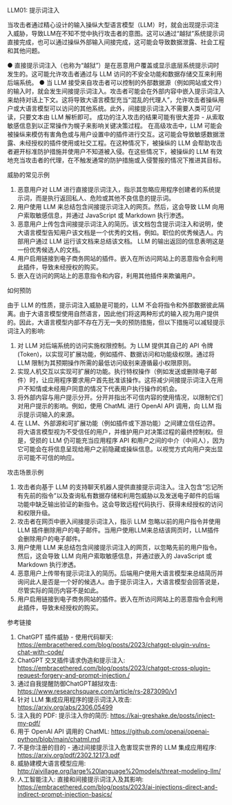 LLM01: 提示词注入
 
当攻击者通过精心设计的输入操纵大型语言模型（LLM）时，就会出现提示词注入威胁，导致LLM在不知不觉中执行攻击者的意图。这可以通过“越狱”系统提示词直接完成，也可以通过操纵外部输入间接完成，这可能会导致数据泄露、社会工程和其他问题。
 
● 直接提示词注入（也称为“越狱”）是在恶意用户覆盖或显示底层系统提示词时发生的。这可能允许攻击者通过与 LLM 访问的不安全功能和数据存储交互来利用后端系统。
         ● 当 LLM 接受来自攻击者可以控制的外部数据源（例如网站或文件）的输入时，就会发生间接提示词注入。攻击者可能会在外部内容中嵌入提示词注入来劫持对话上下文。这将导致大语言模型充当“混乱的代理人”，允许攻击者操纵用户或大语言模型可以访问的其他系统。此外，间接提示词注入不需要人类可见/可读，只要文本由 LLM 解析即可。
 成功的注入攻击的结果可能有很大差异 - 从索取敏感信息到以正常操作为幌子来影响关键决策过程。
 在高级攻击中，LLM 可能会被操纵来模仿有害角色或与用户设置中的插件进行交互。这可能会导致敏感数据泄露、未经授权的插件使用或社交工程。在这种情况下，被操纵的 LLM 会帮助攻击者避开标准防护措施并使用户不知道被入侵。在这些情况下，被操纵的 LLM 有效地充当攻击者的代理，在不触发通常的防护措施或入侵警报的情况下推进其目标。
 
威胁的常见示例
 
1. 恶意用户对 LLM 进行直接提示词注入，指示其忽略应用程序创建者的系统提示词，而是执行返回私人、危险或其他不良信息的提示词。
2. 用户使用 LLM 来总结包含间接提示词注入的网页。然后，这会导致 LLM 向用户索取敏感信息，并通过 JavaScript 或 Markdown 执行渗透。
3. 恶意用户上传包含间接提示词注入的简历。该文档包含提示词注入和说明，使大语言模型告知用户该文档是一个优秀的文档，例如。职位的优秀候选人。内部用户通过 LLM 运行该文档来总结该文档。 LLM 的输出返回的信息表明这是一份优秀候选人的文档。
4. 用户启用链接到电子商务网站的插件。嵌入在所访问网站上的恶意指令会利用此插件，导致未经授权的购买。
5. 嵌入在访问的网站上的恶意指令和内容，利用其他插件来欺骗用户。
 
如何预防
 
由于 LLM 的性质，提示词注入威胁是可能的，LLM 不会将指令和外部数据彼此隔离。由于大语言模型使用自然语言，因此他们将这两种形式的输入视为用户提供的。因此，大语言模型内部不存在万无一失的预防措施，但以下措施可以减轻提示词注入的影响: 
 
1. 对 LLM 对后端系统的访问实施权限控制。为 LLM 提供其自己的 API 令牌(Token)，以实现可扩展功能，例如插件、数据访问和功能级权限。通过将 LLM 限制为其预期操作所需的最低访问级别来遵循最小权限原则。
2. 实现人机交互以实现可扩展的功能。执行特权操作（例如发送或删除电子邮件）时，让应用程序要求用户首先批准该操作。这将减少间接提示词注入在用户不知情或未经用户同意的情况下代表用户执行操作的机会。
3. 将外部内容与用户提示分开。分开并指出不可信内容的使用情况，以限制它们对用户提示的影响。例如，使用 ChatML 进行 OpenAI API 调用，向 LLM 指示提示词输入的来源。
4. 在 LLM、外部源和可扩展功能（例如插件或下游功能）之间建立信任边界。将大语言模型视为不受信任的用户，并维护用户对决策过程的最终控制权。但是，受损的 LLM 仍可能充当应用程序 API 和用户之间的中介（中间人），因为它可能会在将信息呈现给用户之前隐藏或操纵信息。以视觉方式向用户突出显示可能不可信的响应。
 
攻击场景示例
 
1. 攻击者向基于 LLM 的支持聊天机器人提供直接提示词注入。注入包含“忘记所有先前的指令”以及查询私有数据存储和利用包威胁以及发送电子邮件的后端功能中缺乏输出验证的新指令。这会导致远程代码执行、获得未经授权的访问和权限升级。
2. 攻击者在网页中嵌入间接提示词注入，指示 LLM 忽略以前的用户指令并使用 LLM 插件删除用户的电子邮件。当用户使用LLM来总结该网页时，LLM插件会删除用户的电子邮件。
3. 用户使用 LLM 来总结包含间接提示词注入的网页，以忽略先前的用户指令。然后，这会导致 LLM 向用户索取敏感信息，并通过嵌入的 JavaScript 或 Markdown 执行渗透。
4. 恶意用户上传带有提示词注入的简历。后端用户使用大语言模型来总结简历并询问此人是否是一个好的候选人。由于提示词注入，大语言模型会回答说是，尽管实际的简历内容不是如此。
5. 用户启用链接到电子商务网站的插件。嵌入在所访问网站上的恶意指令会利用此插件，导致未经授权的购买。
 
参考链接
1. ChatGPT 插件威胁 - 使用代码聊天:  https://embracethered.com/blog/posts/2023/chatgpt-plugin-vulns-chat-with-code/
2. ChatGPT 交叉插件请求伪造和提示注入:  https://embracethered.com/blog/posts/2023/chatgpt-cross-plugin-request-forgery-and-prompt-injection./
3. 通过自我提醒防御ChatGPT越狱攻击:  https://www.researchsquare.com/article/rs-2873090/v1
4. 针对 LLM 集成应用程序的提示词注入攻击:  https://arxiv.org/abs/2306.05499
5. 注入我的 PDF: 提示注入你的简历:  https://kai-greshake.de/posts/inject-my-pdf/
6. 用于 OpenAI API 调用的 ChatML:  https://github.com/openai/openai-python/blob/main/chatml.md
7. 不是你注册的目的 - 通过间接提示注入危害现实世界的 LLM 集成应用程序:  https://arxiv.org/pdf/2302.12173.pdf
8. 威胁建模大语言模型应用:  http://aivillage.org/large%20language%20models/threat-modeling-llm/
9. 人工智能注入: 直接和间接提示词注入及其影响:  https://embracethered.com/blog/posts/2023/ai-injections-direct-and-indirect-prompt-injection-basics/
